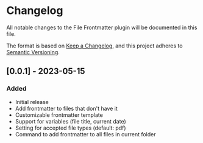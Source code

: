 # Changelog

All notable changes to the File Frontmatter plugin will be documented in this file.

The format is based on [Keep a Changelog](https://keepachangelog.com/en/1.0.0/),
and this project adheres to [Semantic Versioning](https://semver.org/spec/v2.0.0.html).

## [0.0.1] - 2023-05-15

### Added
- Initial release
- Add frontmatter to files that don't have it
- Customizable frontmatter template
- Support for variables (file title, current date)
- Setting for accepted file types (default: pdf)
- Command to add frontmatter to all files in current folder 